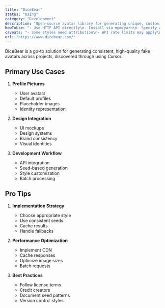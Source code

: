 ```yaml
---
title: "DiceBear"
status: "Using"
category: "Development"
description: "Open-source avatar library for generating unique, customizable profile pictures and identicons with consistent results from seeds"
howToUse: "- Use HTTP API directly\n- Install via npm/yarn\n- Specify avatar style\n- Provide seed for consistency\n- Customize appearance options"
caveats: "- Some styles need attribution\n- API rate limits may apply\n- Limited animation support\n- Style-specific limitations"
url: "https://www.dicebear.com/"
---
```


DiceBear is a go-to solution for generating consistent, high-quality fake avatars across projects, discovered through using Cursor.

## Primary Use Cases

1. **Profile Pictures**
   - User avatars
   - Default profiles
   - Placeholder images
   - Identity representation

2. **Design Integration**
   - UI mockups
   - Design systems
   - Brand consistency
   - Visual identities

3. **Development Workflow**
   - API integration
   - Seed-based generation
   - Style customization
   - Batch processing

## Pro Tips

1. **Implementation Strategy**
   - Choose appropriate style
   - Use consistent seeds
   - Cache results
   - Handle fallbacks

2. **Performance Optimization**
   - Implement CDN
   - Cache responses
   - Optimize image sizes
   - Batch requests

3. **Best Practices**
   - Follow license terms
   - Credit creators
   - Document seed patterns
   - Version control styles 